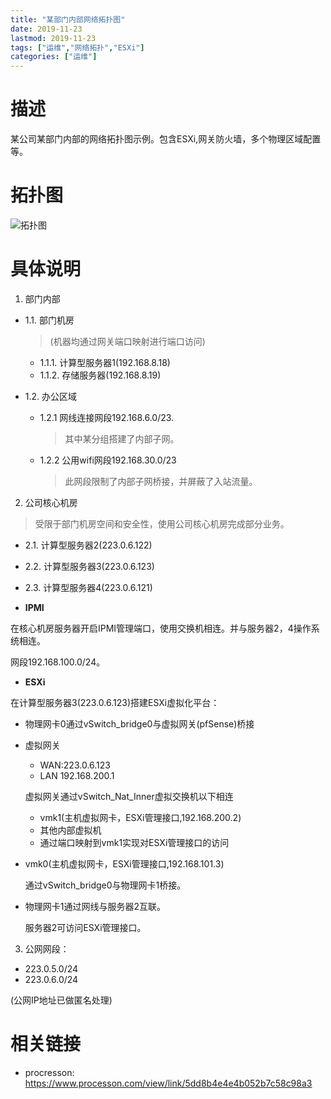 ```yaml
---
title: "某部门内部网络拓扑图"
date: 2019-11-23
lastmod: 2019-11-23
tags: ["运维","网络拓扑","ESXi"]
categories: ["运维"]
---
```

# 描述
某公司某部门内部的网络拓扑图示例。包含ESXi,网关防火墙，多个物理区域配置等。

# 拓扑图
![拓扑图](https://cdn.jsdelivr.net/gh/m2kar/bucket@master/img/20191123124440.png)
<!-- ![拓扑图](http://assets.processon.com/chart_image/5dd8a635e4b055847e023b58.png) -->
<!--<iframe id="embed_dom" name="embed_dom" frameborder="0" style="display:block;width:1200px; height:800px;" src="https://www.processon.com/embed/5dd8a635e4b055847e023b56"></iframe> -->

# 具体说明

1. 部门内部

 - 1.1. 部门机房
   > (机器均通过网关端口映射进行端口访问)
   
   - 1.1.1. 计算型服务器1(192.168.8.18)
   - 1.1.2. 存储服务器(192.168.8.19)
 - 1.2. 办公区域
   - 1.2.1 网线连接网段192.168.6.0/23.
     > 其中某分组搭建了内部子网。
     
   - 1.2.2 公用wifi网段192.168.30.0/23
     > 此网段限制了内部子网桥接，并屏蔽了入站流量。
     
2. 公司核心机房
 > 受限于部门机房空间和安全性，使用公司核心机房完成部分业务。
 
 - 2.1. 计算型服务器2(223.0.6.122)
 - 2.2. 计算型服务器3(223.0.6.123)
 - 2.3. 计算型服务器4(223.0.6.121)

 - **IPMI**
 
  在核心机房服务器开启IPMI管理端口，使用交换机相连。并与服务器2，4操作系统相连。
  
  网段192.168.100.0/24。
  
 - **ESXi**
 
  在计算型服务器3(223.0.6.123)搭建ESXi虚拟化平台：
  
  - 物理网卡0通过vSwitch_bridge0与虚拟网关(pfSense)桥接
  - 虚拟网关
    
    - WAN:223.0.6.123
    - LAN 192.168.200.1
    
    虚拟网关通过vSwitch_Nat_Inner虚拟交换机以下相连
    
    - vmk1(主机虚拟网卡，ESXi管理接口,192.168.200.2)
    - 其他内部虚拟机
    - 通过端口映射到vmk1实现对ESXi管理接口的访问
    
  - vmk0(主机虚拟网卡，ESXi管理接口,192.168.101.3)
  
    通过vSwitch_bridge0与物理网卡1桥接。
    
  - 物理网卡1通过网线与服务器2互联。
  
     服务器2可访问ESXi管理接口。   

3. 公网网段：
 - 223.0.5.0/24
 - 223.0.6.0/24

(公网IP地址已做匿名处理)

# 相关链接

 - procresson: https://www.processon.com/view/link/5dd8b4e4e4b052b7c58c98a3
